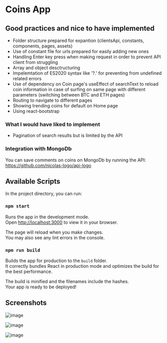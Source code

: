 # Coins App


## Good practices and nice to have implemented
- Folder structure prepared for expantion (clientsApi, constants, components, pages, assets)
- Use of constant file for urls prepared for easily adding new ones
- Handling Enter key press when making request in order to prevent API client from struggling
- Array and object desctructuring 
- Impelemtation of ES2020 syntax like '?.' for preventing from undefined related errors
- Use of dependency on Coin page's useEffect of searchText to reload coin information in case of surfing on same page with different parameters (switching between BTC and ETH pages)
- Routing to navigate to different pages
- Showing trending coins for default on Home page
- Using react-bootstrap

### What I would have liked to implement
- Pagination of search results but is limited by the API

### Integration with MongoDb
You can save comments on coins on MongoDb by running the API:
https://github.com/nicolas-logo/api-logo


## Available Scripts

In the project directory, you can run:

### `npm start`

Runs the app in the development mode.\
Open [http://localhost:3000](http://localhost:3000) to view it in your browser.

The page will reload when you make changes.\
You may also see any lint errors in the console.

### `npm run build`

Builds the app for production to the `build` folder.\
It correctly bundles React in production mode and optimizes the build for the best performance.

The build is minified and the filenames include the hashes.\
Your app is ready to be deployed!

## Screenshots
![image](https://user-images.githubusercontent.com/26005281/233383185-39383985-dcb9-4a90-a15d-185ce1f75f87.png)

![image](https://user-images.githubusercontent.com/26005281/233383367-50b64381-be8f-42b4-a6ee-da6528c5654d.png)

![image](https://user-images.githubusercontent.com/26005281/233383437-7c283a3f-4030-4801-94b9-b8af21e0f6a9.png)



